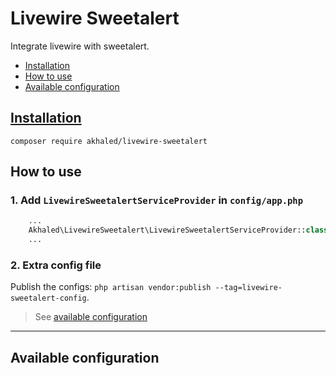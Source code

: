 # Livewire Sweetalert <!-- omit in toc -->

Integrate livewire with sweetalert.

- [Installation](#installation)
- [How to use](#how-to-use)
- [Available configuration](#available-configuration)

## [Installation](https://packagist.org/packages/akhaled/livewire-sweetalert)

`composer require akhaled/livewire-sweetalert`

## How to use

### 1. Add `LivewireSweetalertServiceProvider` in `config/app.php` <!-- omit in toc -->

```php
    ...
    Akhaled\LivewireSweetalert\LivewireSweetalertServiceProvider::class
    ...
```

### 2. Extra config file <!-- omit in toc -->

Publish the configs: `php artisan vendor:publish --tag=livewire-sweetalert-config`.
> See [available configuration](#available-configuration)

---

## Available configuration
